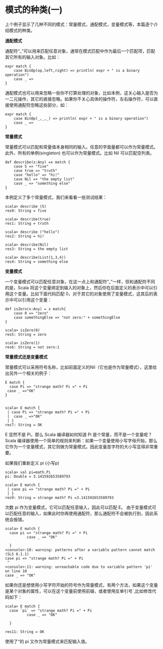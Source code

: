 # 模式的种类(一) #

上个例子显示了几种不同的模式：常量模式，通配模式，变量模式等，本篇逐个介绍模式的种类。

**通配模式**

通配符“_”可以用来匹配任意对象，通常在模式匹配中作为最后一个匹配项，匹配其它所有的输入对象。比如：

    expr match {
    	case BinOp(op,left,right) => println( expr + " is a binary operation")
    	case _ =>
    }

通配模式也可以用来忽略一些你不打算处理的对象，比如本例，这关心输入是否为一二元操作，其它的直接忽略。如果你不关心具体的操作符，左右操作符，可以直接使用通配符忽略这些部分，如：

    expr match {
    	case BinOp(_,_,_) => println( expr + " is a binary operation")
    	case _ =>
    }

**常量模式**

常量模式可以匹配和常量值本身相同的输入。任意的字面量都可以作为常量模式。此外，所有的单例(singleton) 也可以作为常量模式。比如 Nil 可以匹配空列表。

    def describe(x:Any) =x match {
    	case 5 => "five"
    	case true => "truth"
    	case "hello" => "hi!"
    	case Nil => "the empty list"
    	case _ => "something else"
    }

本例定义了多个常量模式，我们来看看一些测试结果：

    scala> describe (5)
    res0: String = five
    
    scala> describe(true)
    res1: String = truth
    
    scala> describe ("hello")
    res2: String = hi!
    
    scala> describe(Nil)
    res3: String = the empty list
    
    scala> describe(List(1,3,4))
    res4: String = something else

**变量模式**

一个变量模式可以匹配任意对象，在这一点上和通配符”_”一样，但和通配符不同的是，Scala 将这个变量绑定到输入的对象上，然后你在后面定义的表示中可以引用这个变量。比如下面代码匹配 0，对于其它的对象使用了变量模式，这其后的表示中可以引用这个变量：

    def isZero(x:Any) = x match{
    	case 0 => "zero"
    	case somethingElse => "not zero:" + somethingElse
    }
    
    scala> isZero(0)
    res5: String = zero
    
    scala> isZero(1)
    res6: String = not zero:1

**常量模式还是变量模式**

常量模式可以采用符号名称，比如前面定义的Nil（它也是作为常量模式），这里给出另外一个相关的例子：

    E match {
      case Pi => "strange math? Pi =" + Pi
     case _ =>"OK"
    }
    
    
    scala> E match {
     | case Pi => "strange math? Pi =" + Pi
     |  case _ =>"OK"
     | }
    res7: String = OK

E 显然不是 Pi，那么 Scala 编译器如何知道 Pi 是个常量，而不是一个变量呢？ Scala 编译器使用一个简单的规则来判断：如果一个变量使用小写字母开始，那么它作为一个变量模式，其它则做为常量模式。因此变量首字符的大小写显得非常重要。

如果我们重新定义 pi (小写p)

    scala> val pi=math.Pi
    pi: Double = 3.141592653589793
    
    scala> E match {
     | case pi => "strange math? Pi =" + Pi
     | }
    res9: String = strange math? Pi =3.141592653589793

次数 pi 作为变量模式，它可以匹配任意输入，因此可以匹配 E。 由于变量模式可以匹配任意的输入，如果此时你再使用通配符，那么通配符不会被执行到，因此系统会报错。

    scala> E match {
      case pi => "strange math? Pi =" + Pi
    		  case _ => "OK"
    
      }
    <console>:10: warning: patterns after a variable pattern cannot match (SLS 8.1.1)
    case pi => "strange math? Pi =" + Pi
     ^
    <console>:11: warning: unreachable code due to variable pattern 'pi' on line 10
    case _ => "OK"

如果你还是想使用小写字符开始的符号作为常量模式，有两个方法，如果这个变量是某个对象的属性，可以在这个变量前使用前缀，或者使用反单引号`,比如修改代码如下：

    scala> E match {
      case `pi` => "strange math? Pi =" + Pi
    		  case _ => "OK"
    
      }
    	  
    res11: String = OK

使用了“的 pi 又作为常量模式来匹配输入值。
